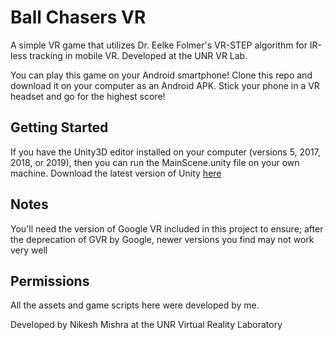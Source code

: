 # Ball Chasers VR

A simple VR game that utilizes Dr. Eelke Folmer's VR-STEP algorithm for IR-less tracking in mobile VR. Developed at the UNR VR Lab.

You can play this game on your Android smartphone! Clone this repo and download it on your computer as an Android APK. Stick your phone in a VR headset and go for the highest score!

## Getting Started

If you have the Unity3D editor installed on your computer (versions 5, 2017, 2018, or 2019), then you can run the MainScene.unity file on your own machine. Download the latest version of Unity [here](https://unity.com/releases/2019-2)


## Notes

You'll need the version of Google VR included in this project to ensure; after the deprecation of GVR by Google, newer versions you find may not work very well

## Permissions

All the assets and game scripts here were developed by me.


Developed by Nikesh Mishra at the UNR Virtual Reality Laboratory
